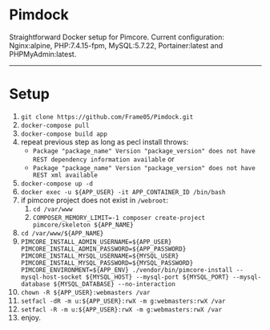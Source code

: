 # Pimdock

Straightforward Docker setup for Pimcore.
Current configuration: Nginx:alpine, PHP:7.4.15-fpm, MySQL:5.7.22, Portainer:latest and PHPMyAdmin:latest.
___

# Setup

1. `git clone https://github.com/Frame05/Pimdock.git`
1. `docker-compose pull`
1. `docker-compose build app`
1. repeat previous step as long as pecl install throws: 
    * `Package "package_name" Version "package_version" does not have REST dependency information available` or
    * `Package "package_name" Version "package_version" does not have REST xml available`
1. `docker-compose up -d`
1. `docker exec -u ${APP_USER} -it APP_CONTAINER_ID /bin/bash`
1. if pimcore project does not exist in `/webroot`:
    1. `cd /var/www`
    1. `COMPOSER_MEMORY_LIMIT=-1 composer create-project pimcore/skeleton ${APP_NAME}`
1. `cd /var/www/${APP_NAME}`
1. `PIMCORE_INSTALL_ADMIN_USERNAME=${APP_USER} PIMCORE_INSTALL_ADMIN_PASSWORD=${APP_PASSWORD} PIMCORE_INSTALL_MYSQL_USERNAME=${MYSQL_USER} PIMCORE_INSTALL_MYSQL_PASSWORD=${MYSQL_PASSWORD} PIMCORE_ENVIRONMENT=${APP_ENV} ./vendor/bin/pimcore-install --mysql-host-socket ${MYSQL_HOST} --mysql-port ${MYSQL_PORT} --mysql-database ${MYSQL_DATABASE} --no-interaction`
1. `chown -R ${APP_USER}:webmasters /var`
1. `setfacl -dR -m u:${APP_USER}:rwX -m g:webmasters:rwX /var`
1. `setfacl -R -m u:${APP_USER}:rwX -m g:webmasters:rwX /var`
1. enjoy.